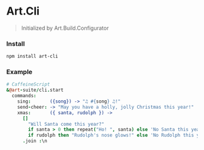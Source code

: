# Art.Cli

> Initialized by Art.Build.Configurator

### Install

```bash
npm install art-cli
```

### Example

```coffeescript
# CaffeineScript
&@art-suite/cli.start
  commands:
    sing:       ({song}) -> "♫ #{song} ♫!"
    send-cheer: -> "May you have a holly, jolly Christmas this year!"
    xmas:       ({ santa, rudolph }) ->
      []
        "Will Santa come this year?"
        if santa > 0 then repeat("Ho! ", santa) else 'No Santa this year.'
        if rudolph then "Rudolph's nose glows!" else 'No Rudolph this year.'
      .join :\n
```
